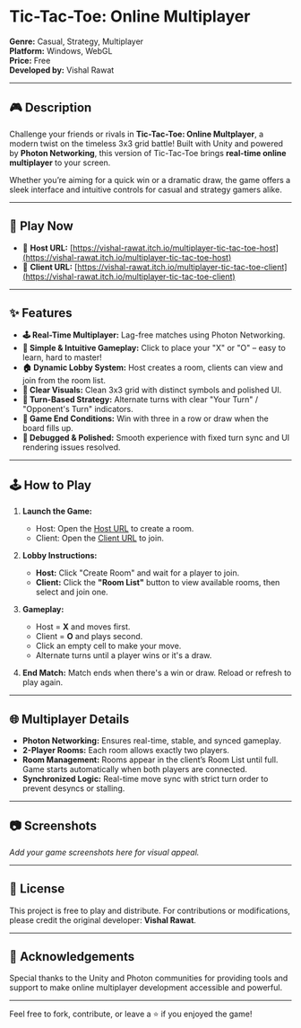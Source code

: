 # Tic-Tac-Toe: Online Multiplayer

**Genre:** Casual, Strategy, Multiplayer  
**Platform:** Windows, WebGL  
**Price:** Free  
**Developed by:** Vishal Rawat

---

## 🎮 Description

Challenge your friends or rivals in **Tic-Tac-Toe: Online Multplayer**, a modern twist on the timeless 3x3 grid battle! Built with Unity and powered by **Photon Networking**, this version of Tic-Tac-Toe brings **real-time online multiplayer** to your screen.

Whether you’re aiming for a quick win or a dramatic draw, the game offers a sleek interface and intuitive controls for casual and strategy gamers alike.

---

## 🔗 Play Now

- 👑 **Host URL:** [https://vishal-rawat.itch.io/multiplayer-tic-tac-toe-host](https://vishal-rawat.itch.io/multiplayer-tic-tac-toe-host)  
- 🤝 **Client URL:** [https://vishal-rawat.itch.io/multiplayer-tic-tac-toe-client](https://vishal-rawat.itch.io/multiplayer-tic-tac-toe-client)

---

## ✨ Features

- **🕹 Real-Time Multiplayer:** Lag-free matches using Photon Networking.
- **🧠 Simple & Intuitive Gameplay:** Click to place your "X" or "O" – easy to learn, hard to master!
- **🏠 Dynamic Lobby System:** Host creates a room, clients can view and join from the room list.
- **🎨 Clear Visuals:** Clean 3x3 grid with distinct symbols and polished UI.
- **🔁 Turn-Based Strategy:** Alternate turns with clear "Your Turn" / "Opponent's Turn" indicators.
- **🏁 Game End Conditions:** Win with three in a row or draw when the board fills up.
- **🔧 Debugged & Polished:** Smooth experience with fixed turn sync and UI rendering issues resolved.

---

## 🕹 How to Play

1. **Launch the Game:**
   - Host: Open the [Host URL](https://vishal-rawat.itch.io/multiplayer-tic-tac-toe-host) to create a room.
   - Client: Open the [Client URL](https://vishal-rawat.itch.io/multiplayer-tic-tac-toe-client) to join.

2. **Lobby Instructions:**
   - **Host:** Click "Create Room" and wait for a player to join.
   - **Client:** Click the **"Room List"** button to view available rooms, then select and join one.

3. **Gameplay:**
   - Host = **X** and moves first.
   - Client = **O** and plays second.
   - Click an empty cell to make your move.
   - Alternate turns until a player wins or it's a draw.

4. **End Match:** Match ends when there's a win or draw. Reload or refresh to play again.

---

## 🌐 Multiplayer Details

- **Photon Networking:** Ensures real-time, stable, and synced gameplay.
- **2-Player Rooms:** Each room allows exactly two players.
- **Room Management:** Rooms appear in the client’s Room List until full. Game starts automatically when both players are connected.
- **Synchronized Logic:** Real-time move sync with strict turn order to prevent desyncs or stalling.

---


## 📷 Screenshots

*Add your game screenshots here for visual appeal.*

---

## 📄 License

This project is free to play and distribute. For contributions or modifications, please credit the original developer: **Vishal Rawat**.

---

## 🙌 Acknowledgements

Special thanks to the Unity and Photon communities for providing tools and support to make online multiplayer development accessible and powerful.

---

Feel free to fork, contribute, or leave a ⭐ if you enjoyed the game!
